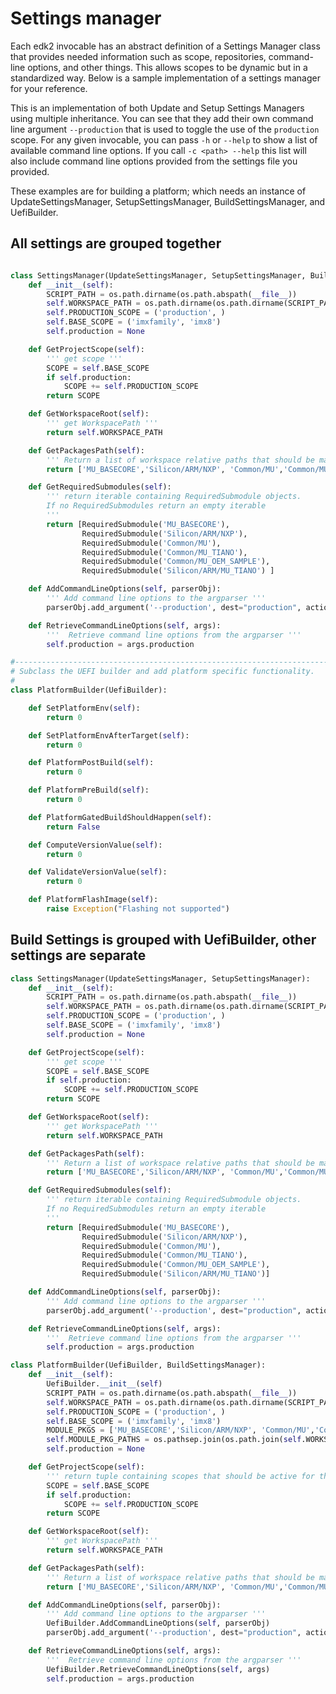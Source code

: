 
# Settings manager

Each edk2 invocable has an abstract definition of a Settings Manager class that provides needed information such as scope, repositories, command-line options, and other things.
This allows scopes to be dynamic but in a standardized way.
Below is a sample implementation of a settings manager for your reference. 

This is an implementation of both Update and Setup Settings Managers using multiple inheritance. 
You can see that they add their own command line argument `--production` that is used to toggle the use of the `production` scope.
For any given invocable, you can pass `-h` or `--help` to show a list of available command line options.
If you call `-c <path> --help` this list will also include command line options provided from the settings file you provided.

These examples are for building a platform; which needs an instance of UpdateSettingsManager, SetupSettingsManager, BuildSettingsManager, and UefiBuilder.

## All settings are grouped together

```python

class SettingsManager(UpdateSettingsManager, SetupSettingsManager, BuildSettingsManager):
    def __init__(self):
        SCRIPT_PATH = os.path.dirname(os.path.abspath(__file__))
        self.WORKSPACE_PATH = os.path.dirname(os.path.dirname(SCRIPT_PATH))
        self.PRODUCTION_SCOPE = ('production', )
        self.BASE_SCOPE = ('imxfamily', 'imx8')
        self.production = None

    def GetProjectScope(self):
        ''' get scope '''
        SCOPE = self.BASE_SCOPE
        if self.production:
            SCOPE += self.PRODUCTION_SCOPE
        return SCOPE

    def GetWorkspaceRoot(self):
        ''' get WorkspacePath '''
        return self.WORKSPACE_PATH

    def GetPackagesPath(self):
        ''' Return a list of workspace relative paths that should be mapped as edk2 PackagesPath '''
        return ['MU_BASECORE','Silicon/ARM/NXP', 'Common/MU','Common/MU_TIANO', 'Common/MU_OEM_SAMPLE','Silicon/ARM/MU_TIANO']

    def GetRequiredSubmodules(self):
        ''' return iterable containing RequiredSubmodule objects.
        If no RequiredSubmodules return an empty iterable
        '''
        return [RequiredSubmodule('MU_BASECORE'), 
                RequiredSubmodule('Silicon/ARM/NXP'), 
                RequiredSubmodule('Common/MU'), 
                RequiredSubmodule('Common/MU_TIANO'), 
                RequiredSubmodule('Common/MU_OEM_SAMPLE'), 
                RequiredSubmodule('Silicon/ARM/MU_TIANO') ]

    def AddCommandLineOptions(self, parserObj):
        ''' Add command line options to the argparser '''
        parserObj.add_argument('--production', dest="production", action='store_true', default=False)

    def RetrieveCommandLineOptions(self, args):
        '''  Retrieve command line options from the argparser '''
        self.production = args.production

#--------------------------------------------------------------------------------------------------------
# Subclass the UEFI builder and add platform specific functionality.
#
class PlatformBuilder(UefiBuilder):

    def SetPlatformEnv(self):
        return 0

    def SetPlatformEnvAfterTarget(self):
        return 0

    def PlatformPostBuild(self):
        return 0

    def PlatformPreBuild(self):
        return 0

    def PlatformGatedBuildShouldHappen(self):
        return False

    def ComputeVersionValue(self):
        return 0

    def ValidateVersionValue(self):
        return 0

    def PlatformFlashImage(self):
        raise Exception("Flashing not supported")
```

## Build Settings is grouped with UefiBuilder, other settings are separate

```python
class SettingsManager(UpdateSettingsManager, SetupSettingsManager):
    def __init__(self):
        SCRIPT_PATH = os.path.dirname(os.path.abspath(__file__))
        self.WORKSPACE_PATH = os.path.dirname(os.path.dirname(SCRIPT_PATH))
        self.PRODUCTION_SCOPE = ('production', )
        self.BASE_SCOPE = ('imxfamily', 'imx8')
        self.production = None

    def GetProjectScope(self):
        ''' get scope '''
        SCOPE = self.BASE_SCOPE
        if self.production:
            SCOPE += self.PRODUCTION_SCOPE
        return SCOPE

    def GetWorkspaceRoot(self):
        ''' get WorkspacePath '''
        return self.WORKSPACE_PATH

    def GetPackagesPath(self):
        ''' Return a list of workspace relative paths that should be mapped as edk2 PackagesPath '''
        return ['MU_BASECORE','Silicon/ARM/NXP', 'Common/MU','Common/MU_TIANO', 'Common/MU_OEM_SAMPLE','Silicon/ARM/MU_TIANO']

    def GetRequiredSubmodules(self):
        ''' return iterable containing RequiredSubmodule objects.
        If no RequiredSubmodules return an empty iterable
        '''
        return [RequiredSubmodule('MU_BASECORE'), 
                RequiredSubmodule('Silicon/ARM/NXP'), 
                RequiredSubmodule('Common/MU'), 
                RequiredSubmodule('Common/MU_TIANO'), 
                RequiredSubmodule('Common/MU_OEM_SAMPLE'), 
                RequiredSubmodule('Silicon/ARM/MU_TIANO')]

    def AddCommandLineOptions(self, parserObj):
        ''' Add command line options to the argparser '''
        parserObj.add_argument('--production', dest="production", action='store_true', default=False)

    def RetrieveCommandLineOptions(self, args):
        '''  Retrieve command line options from the argparser '''
        self.production = args.production

class PlatformBuilder(UefiBuilder, BuildSettingsManager):
    def __init__(self):
        UefiBuilder.__init__(self)
        SCRIPT_PATH = os.path.dirname(os.path.abspath(__file__))
        self.WORKSPACE_PATH = os.path.dirname(os.path.dirname(SCRIPT_PATH))
        self.PRODUCTION_SCOPE = ('production', )
        self.BASE_SCOPE = ('imxfamily', 'imx8')
        MODULE_PKGS = ['MU_BASECORE','Silicon/ARM/NXP', 'Common/MU','Common/MU_TIANO', 'Common/MU_OEM_SAMPLE','Silicon/ARM/MU_TIANO']
        self.MODULE_PKG_PATHS = os.pathsep.join(os.path.join(self.WORKSPACE_PATH, pkg_name) for pkg_name in MODULE_PKGS)
        self.production = None

    def GetProjectScope(self):
        ''' return tuple containing scopes that should be active for this process '''
        SCOPE = self.BASE_SCOPE
        if self.production:
            SCOPE += self.PRODUCTION_SCOPE
        return SCOPE

    def GetWorkspaceRoot(self):
        ''' get WorkspacePath '''
        return self.WORKSPACE_PATH

    def GetPackagesPath(self):
        ''' Return a list of workspace relative paths that should be mapped as edk2 PackagesPath '''
        return ['MU_BASECORE','Silicon/ARM/NXP', 'Common/MU','Common/MU_TIANO', 'Common/MU_OEM_SAMPLE','Silicon/ARM/MU_TIANO']

    def AddCommandLineOptions(self, parserObj):
        ''' Add command line options to the argparser '''
        UefiBuilder.AddCommandLineOptions(self, parserObj)
        parserObj.add_argument('--production', dest="production", action='store_true', default=False)

    def RetrieveCommandLineOptions(self, args):
        '''  Retrieve command line options from the argparser '''
        UefiBuilder.RetrieveCommandLineOptions(self, args)
        self.production = args.production
```
